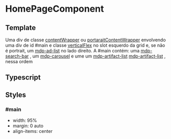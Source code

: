 # HomePageComponent

## Template
Uma div de classe [contentWrapper](/Docs/src/Styles.md#.contentWrapper) ou [portaraitContentWrapper](/Docs/src/Styles.md#.contentWrapperPortrait) envolvendo uma div de id #main e classe [verticalFlex](/Docs/src/Styles.md#.verticalFlex) no slot esquerdo da grid e, se não é portrait, um [mdp-ad-list](/Docs/src/app/components/structure/AdList.md) no lado direito. A #main contém: uma [mdp-search-bar](/Docs/src/app/components/controls/SearchBar.md) , um [mdp-carousel](/Docs/src/app/components/structure/Carousel.md)  e ume um [mdp-artifact-list](/Docs/src/app/components/structure/ArtifactList.md) [mdp-artifact-list](/Docs/src/app/components/structure/ArtifactList.md) , nessa ordem
## Typescript

## Styles
### \#main 
- width: 95%
- margin: 0 auto
- align-items: center
